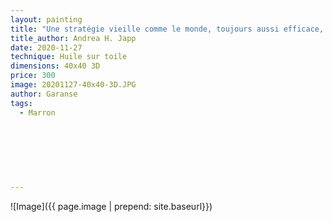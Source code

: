 ```yaml
---
layout: painting
title: "Une stratégie vieille comme le monde, toujours aussi efficace, cependant : diviser pour régner en maître absolu."                     
title_author: Andrea H. Japp                                               
date: 2020-11-27 
technique: Huile sur toile 
dimensions: 40x40 3D
price: 300
image: 20201127-40x40-3D.JPG
author: Garanse
tags:
  - Marron
  
  
  
  
  
  
  
---
```

![Image]({{ page.image | prepend: site.baseurl}})

